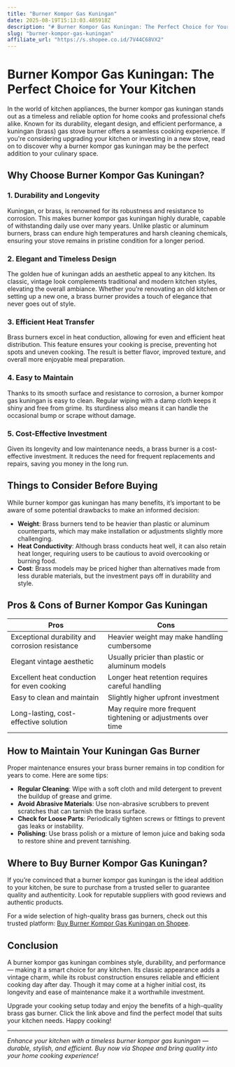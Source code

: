 ```yaml
---
title: "Burner Kompor Gas Kuningan"
date: 2025-08-19T15:13:03.485918Z
description: "# Burner Kompor Gas Kuningan: The Perfect Choice for Your Kitchen..."
slug: "burner-kompor-gas-kuningan"
affiliate_url: "https://s.shopee.co.id/7V44C68VX2"
---
```

# Burner Kompor Gas Kuningan: The Perfect Choice for Your Kitchen

In the world of kitchen appliances, the burner kompor gas kuningan stands out as a timeless and reliable option for home cooks and professional chefs alike. Known for its durability, elegant design, and efficient performance, a kuningan (brass) gas stove burner offers a seamless cooking experience. If you're considering upgrading your kitchen or investing in a new stove, read on to discover why a burner kompor gas kuningan may be the perfect addition to your culinary space.

## Why Choose Burner Kompor Gas Kuningan?

### 1. Durability and Longevity

Kuningan, or brass, is renowned for its robustness and resistance to corrosion. This makes burner kompor gas kuningan highly durable, capable of withstanding daily use over many years. Unlike plastic or aluminum burners, brass can endure high temperatures and harsh cleaning chemicals, ensuring your stove remains in pristine condition for a longer period.

### 2. Elegant and Timeless Design

The golden hue of kuningan adds an aesthetic appeal to any kitchen. Its classic, vintage look complements traditional and modern kitchen styles, elevating the overall ambiance. Whether you’re renovating an old kitchen or setting up a new one, a brass burner provides a touch of elegance that never goes out of style.

### 3. Efficient Heat Transfer

Brass burners excel in heat conduction, allowing for even and efficient heat distribution. This feature ensures your cooking is precise, preventing hot spots and uneven cooking. The result is better flavor, improved texture, and overall more enjoyable meal preparation.

### 4. Easy to Maintain

Thanks to its smooth surface and resistance to corrosion, a burner kompor gas kuningan is easy to clean. Regular wiping with a damp cloth keeps it shiny and free from grime. Its sturdiness also means it can handle the occasional bump or scrape without damage.

### 5. Cost-Effective Investment

Given its longevity and low maintenance needs, a brass burner is a cost-effective investment. It reduces the need for frequent replacements and repairs, saving you money in the long run.

## Things to Consider Before Buying

While burner kompor gas kuningan has many benefits, it’s important to be aware of some potential drawbacks to make an informed decision:

- **Weight**: Brass burners tend to be heavier than plastic or aluminum counterparts, which may make installation or adjustments slightly more challenging.
- **Heat Conductivity**: Although brass conducts heat well, it can also retain heat longer, requiring users to be cautious to avoid overcooking or burning food.
- **Cost**: Brass models may be priced higher than alternatives made from less durable materials, but the investment pays off in durability and style.

## Pros & Cons of Burner Kompor Gas Kuningan

| Pros                                              | Cons                                              |
|---------------------------------------------------|--------------------------------------------------|
| Exceptional durability and corrosion resistance | Heavier weight may make handling cumbersome   |
| Elegant vintage aesthetic                       | Usually pricier than plastic or aluminum models |
| Excellent heat conduction for even cooking    | Longer heat retention requires careful handling |
| Easy to clean and maintain                     | Slightly higher upfront investment             |
| Long-lasting, cost-effective solution          | May require more frequent tightening or adjustments over time |

## How to Maintain Your Kuningan Gas Burner

Proper maintenance ensures your brass burner remains in top condition for years to come. Here are some tips:

- **Regular Cleaning**: Wipe with a soft cloth and mild detergent to prevent the buildup of grease and grime.
- **Avoid Abrasive Materials**: Use non-abrasive scrubbers to prevent scratches that can tarnish the brass surface.
- **Check for Loose Parts**: Periodically tighten screws or fittings to prevent gas leaks or instability.
- **Polishing**: Use brass polish or a mixture of lemon juice and baking soda to restore shine and prevent tarnishing.

## Where to Buy Burner Kompor Gas Kuningan?

If you’re convinced that a burner kompor gas kuningan is the ideal addition to your kitchen, be sure to purchase from a trusted seller to guarantee quality and authenticity. Look for reputable suppliers with good reviews and authentic products.

For a wide selection of high-quality brass gas burners, check out this trusted platform: [Buy Burner Kompor Gas Kuningan on Shopee](https://s.shopee.co.id/7V44C68VX2).

## Conclusion

A burner kompor gas kuningan combines style, durability, and performance — making it a smart choice for any kitchen. Its classic appearance adds a vintage charm, while its robust construction ensures reliable and efficient cooking day after day. Though it may come at a higher initial cost, its longevity and ease of maintenance make it a worthwhile investment.

Upgrade your cooking setup today and enjoy the benefits of a high-quality brass gas burner. Click the link above and find the perfect model that suits your kitchen needs. Happy cooking!

---

*Enhance your kitchen with a timeless burner kompor gas kuningan — durable, stylish, and efficient. Buy now via Shopee and bring quality into your home cooking experience!*